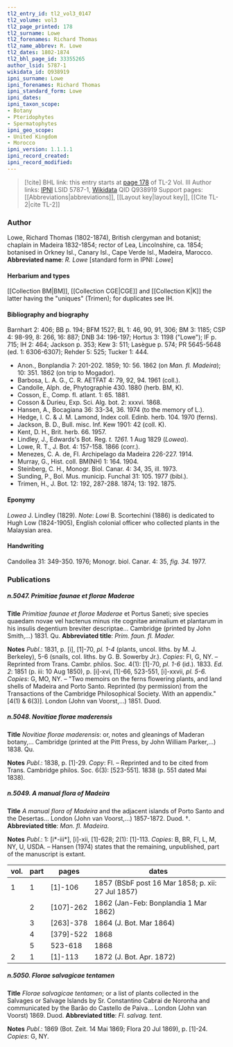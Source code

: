 ```yaml
---
tl2_entry_id: tl2_vol3_0147
tl2_volume: vol3
tl2_page_printed: 178
tl2_surname: Lowe
tl2_forenames: Richard Thomas
tl2_name_abbrev: R. Lowe
tl2_dates: 1802-1874
tl2_bhl_page_id: 33355265
author_lsid: 5787-1
wikidata_id: Q938919
ipni_surname: Lowe
ipni_forenames: Richard Thomas
ipni_standard_form: Lowe
ipni_dates: 
ipni_taxon_scope: 
- Botany
- Pteridophytes
- Spermatophytes
ipni_geo_scope: 
- United Kingdom
- Morocco
ipni_version: 1.1.1.1
ipni_record_created: 
ipni_record_modified:
---
```


> [!cite] BHL link: this entry starts at [page 178](https://www.biodiversitylibrary.org/page/33355265) of TL-2 Vol. III
> Author links: [IPNI](https://www.ipni.org/a/5787-1) LSID 5787-1, [Wikidata](https://www.wikidata.org/wiki/Q938919) QID Q938919
> Support pages: [[Abbreviations|abbreviations]], [[Layout key|layout key]], [[Cite TL-2|cite TL-2]]

### Author

Lowe, Richard Thomas (1802-1874), British clergyman and botanist; chaplain in Madeira 1832-1854; rector of Lea, Lincolnshire, ca. 1854; botanised in Orkney Isl., Canary Isl., Cape Verde Isl., Madeira, Marocco. 
**Abbreviated name**: *R. Lowe* \[standard form in IPNI: *Lowe*\]

#### Herbarium and types

[[Collection BM|BM]], [[Collection CGE|CGE]] and [[Collection K|K]] the latter having the "uniques" (Trimen); for duplicates see IH.

#### Bibliography and biography

Barnhart 2: 406; BB p. 194; BFM 1527; BL 1: 46, 90, 91, 306; BM 3: 1185; CSP 4: 98-99, 8: 266, 16: 887; DNB 34: 196-197; Hortus 3: 1198 ("Lowe"); IF p. 715; IH 2: 464; Jackson p. 353; Kew 3: 511; Lasègue p. 574; PR 5645-5648 (ed. 1: 6306-6307); Rehder 5: 525; Tucker 1: 444.
- Anon., Bonplandia 7: 201-202. 1859; 10: 56. 1862 (on *Man. fl. Madeira*); 10: 351. 1862 (on trip to Mogador).
- Barbosa, L. A. G., C. R. AETFAT 4: 79, 92, 94. 1961 (coll.).
- Candolle, Alph. de, Phytographie 430. 1880 (herb. BM, K).
- Cosson, E., Comp. fl. atlant. 1: 65. 1881.
- Cosson & Durieu, Exp. Sci. Alg. bot. 2: xxxvi. 1868.
- Hansen, A., Bocagiana 36: 33-34, 36. 1974 (to the memory of L.).
- Hedge, I. C. & J. M. Lamond, Index coll. Edinb. herb. 104. 1970 (ferns).
- Jackson, B. D., Bull. misc. Inf. Kew 1901: 42 (coll. K).
- Kent, D. H., Brit. herb. 66. 1957.
- Lindley, J., Edwards's Bot. Reg. *t. 1261.* 1 Aug 1829 (*Lowea*).
- Lowe, R. T., J. Bot. 4: 157-158. 1866 (corr.).
- Menezes, C. A. de, Fl. Archipelago da Madeira 226-227. 1914.
- Murray, G., Hist. coll. BM(NH) 1: 164. 1904.
- Steinberg, C. H., Monogr. Biol. Canar. 4: 34, 35, ill. 1973.
- Sunding, P., Bol. Mus. municip. Funchal 31: 105. 1977 (bibl.).
- Trimen, H., J. Bot. 12: 192, 287-288. 1874; 13: 192. 1875.

#### Eponymy

*Lowea* J. Lindley (1829). *Note*: *Lowi* B. Scortechini (1886) is dedicated to Hugh Low (1824-1905), English colonial officer who collected plants in the Malaysian area.

#### Handwriting

Candollea 31: 349-350. 1976; Monogr. biol. Canar. 4: 35, *fig. 34.* 1977.

### Publications

##### n.5047. Primitiae faunae et florae Maderae

**Title**
*Primitiae faunae et florae Maderae* et Portus Saneti; sive species quaedam novae vel hactenus minus rite cognitae animalium et plantarum in his insulis degentium breviter descriptae... Cambridge (printed by John Smith,...) 1831. Qu.
**Abbreviated title**: *Prim. faun. fl. Mader.*

**Notes**
*Publ*.: 1831, p. \[i\], \[1\]-70, *pl. 1-4* (plants, uncol. liths. by M. J. Berkeley), 5-6 (snails, col. liths. by G. B. Sowerby Jr.). *Copies*: FI, G, NY. – Reprinted from Trans. Cambr. philos. Soc. 4(1): \[1\]-70, *pl. 1-6* (id.). 1833.
*Ed. 2*: 1851 (p. iii: 10 Aug 1850), p. \[i\]-xvi, \[1\]-66, 523-551, \[i\]-xxvii, *pl. 5-6. Copies*: G, MO, NY. – "Two memoirs on the ferns flowering plants, and land shells of Madeira and Porto Santo. Reprinted (by permission) from the Transactions of the Cambridge Philosophical Society. With an appendix." \[4(1) & 6(3)\]. London (John van Voorst,...) 1851. Duod.

##### n.5048. Novitiae florae maderensis

**Title**
*Novitiae florae maderensis*: or, notes and gleanings of Maderan botany,... Cambridge (printed at the Pitt Press, by John William Parker,...) 1838. Qu.

**Notes**
*Publ*.: 1838, p. \[1\]-29. *Copy*: FI. – Reprinted and to be cited from Trans. Cambridge philos. Soc. 6(3): \[523-551\]. 1838 (p. 551 dated Mai 1838).

##### n.5049. A manual flora of Madeira

**Title**
*A manual flora of Madeira* and the adjacent islands of Porto Santo and the Desertas... London (John van Voorst,...) 1857-1872. Duod. †.
**Abbreviated title**: *Man. fl. Madeira*.

**Notes**
*Publ*.: 1: \[i\*-iii\*\], \[i\]-xii, \[1\]-628; 2(1): \[1\]-113. *Copies*: B, BR, FI, L, M, NY, U, USDA. – Hansen (1974) states that the remaining, unpublished, part of the manuscript is extant.

|vol.	|part	|pages	|dates|
|---	|---	|---	|---	|
|1	|1	|\[1\]-106	|1857 (BSbF post 16 Mar 1858; p. xii: 27 Jul 1857)|
|	|2	|\[107\]-262	|1862 (Jan-Feb: Bonplandia 1 Mar 1862)|
|	|3	|\[263\]-378	|1864 (J. Bot. Mar 1864)|
|	|4	|\[379\]-522	|1868|
|	|5	|523-618	|1868|
|2	|1	|\[1\]-113	|1872 (J. Bot. Apr. 1872)|

##### n.5050. Florae salvagicae tentamen

**Title**
*Florae salvagicae tentamen*; or a list of plants collected in the Salvages or Salvage Islands by Sr. Constantino Cabrai de Noronha and communicated by the Barão do Castello de Paiva... London (John van Voorst) 1869. Duod.
**Abbreviated title**: *Fl. salvag. tent.*

**Notes**
*Publ*.: 1869 (Bot. Zeit. 14 Mai 1869; Flora 20 Jul 1869), p. \[1\]-24. *Copies*: G, NY.

